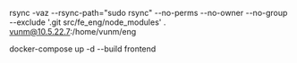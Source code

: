 
rsync -vaz --rsync-path="sudo rsync" --no-perms --no-owner --no-group --exclude '.git src/fe_eng/node_modules' . vunm@10.5.22.7:/home/vunm/eng


docker-compose up -d --build frontend